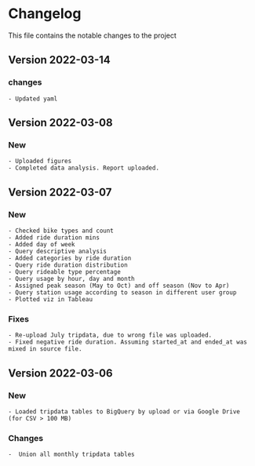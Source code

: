 # Changelog
This file contains the notable changes to the project

## Version 2022-03-14

### changes
    - Updated yaml

## Version 2022-03-08

### New
    - Uploaded figures
    - Completed data analysis. Report uploaded.

## Version 2022-03-07

### New
    - Checked bike types and count
    - Added ride duration mins
    - Added day of week
    - Query descriptive analysis
    - Added categories by ride duration
    - Query ride duration distribution
    - Query rideable type percentage
    - Query usage by hour, day and month
    - Assigned peak season (May to Oct) and off season (Nov to Apr)
    - Query station usage according to season in different user group
    - Plotted viz in Tableau

### Fixes
    - Re-upload July tripdata, due to wrong file was uploaded.
    - Fixed negative ride duration. Assuming started_at and ended_at was mixed in source file.

## Version 2022-03-06

### New
    - Loaded tripdata tables to BigQuery by upload or via Google Drive (for CSV > 100 MB)

### Changes
    -  Union all monthly tripdata tables
